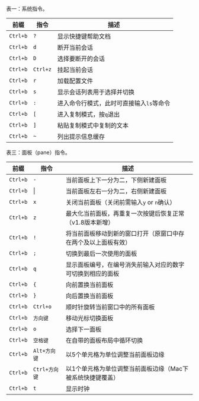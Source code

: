 
表一：系统指令。

| 前缀       | 指令       | 描述                     |
| -------- | -------- | ---------------------- |
| `Ctrl+b` | `?`      | 显示快捷键帮助文档              |
| `Ctrl+b` | `d`      | 断开当前会话                 |
| `Ctrl+b` | `D`      | 选择要断开的会话               |
| `Ctrl+b` | `Ctrl+z` | 挂起当前会话                 |
| `Ctrl+b` | `r`      | 加载配置文件                 |
| `Ctrl+b` | `s`      | 显示会话列表用于选择并切换          |
| `Ctrl+b` | `:`      | 进入命令行模式，此时可直接输入`ls`等命令 |
| `Ctrl+b` | `[`      | 进入复制模式，按`q`退出          |
| `Ctrl+b` | `]`      | 粘贴复制模式中复制的文本           |
| `Ctrl+b` | `~`      | 列出提示信息缓存               |

表三：面板（pane）指令。

| 前缀       | 指令         | 描述                              |
| -------- | ---------- | ------------------------------- |
| `Ctrl+b` | `-`        | 当前面板上下一分为二，下侧新建面板               |
| `Ctrl+b` | \|         | 当前面板左右一分为二，右侧新建面板               |
| `Ctrl+b` | `x`        | 关闭当前面板（关闭前需输入`y` or `n`确认）      |
| `Ctrl+b` | `z`        | 最大化当前面板，再重复一次按键后恢复正常（v1.8版本新增）  |
| `Ctrl+b` | `!`        | 将当前面板移动到新的窗口打开（原窗口中存在两个及以上面板有效） |
| `Ctrl+b` | `;`        | 切换到最后一次使用的面板                    |
| `Ctrl+b` | `q`        | 显示面板编号，在编号消失前输入对应的数字可切换到相应的面板   |
| `Ctrl+b` | `{`        | 向前置换当前面板                        |
| `Ctrl+b` | `}`        | 向后置换当前面板                        |
| `Ctrl+b` | `Ctrl+o`   | 顺时针旋转当前窗口中的所有面板                 |
| `Ctrl+b` | `方向键`      | 移动光标切换面板                        |
| `Ctrl+b` | `o`        | 选择下一面板                          |
| `Ctrl+b` | `空格键`      | 在自带的面板布局中循环切换                   |
| `Ctrl+b` | `Alt+方向键`  | 以5个单元格为单位调整当前面板边缘               |
| `Ctrl+b` | `Ctrl+方向键` | 以1个单元格为单位调整当前面板边缘（Mac下被系统快捷键覆盖） |
| `Ctrl+b` | `t`        | 显示时钟                            |